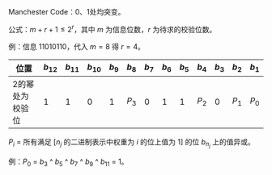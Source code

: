 Manchester Code：0、1处均突变。

公式：$m + r + 1 \leqslant 2^r$，其中 $m$ 为信息位数，$r$ 为待求的校验位数。

例：信息 $11010110$，代入 $m = 8$ 得 $r = 4$。

|位置|$b_{12}$|$b_{11}$|$b_{10}$|$b_9$|$b_8$|$b_7$|$b_6$|$b_5$|$b_4$|$b_3$|$b_2$|$b_1$|
|-|-|-|-|-|-|-|-|-|-|-|-|-|
|2的幂处为校验位|1|1|0|1|$P_3$|0|1|1|$P_2$|0|$P_1$|$P_0$|

$P_i$ = 所有满足 \[$n_j$ 的二进制表示中权重为 $i$ 的位上值为 1] 的位 $b_{n_j}$ 上的值异或。

例：$P_0$ = $b_3$ ^ $b_5$ ^ $b_7$ ^ $b_9$ ^ $b_{11}$ = 1。